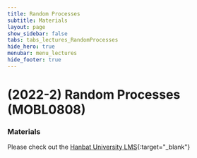 ```yaml
---
title: Random Processes
subtitle: Materials
layout: page
show_sidebar: false
tabs: tabs_lectures_RandomProcesses
hide_hero: true
menubar: menu_lectures
hide_footer: true
---
```


# (2022-2) Random Processes (MOBL0808)

### Materials

Please check out the [Hanbat University LMS](https://cyber.hanbat.ac.kr){:target="_blank"}